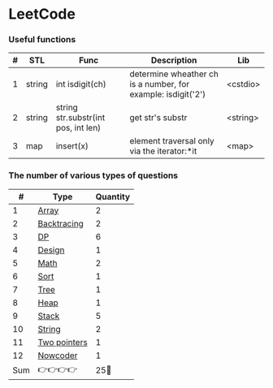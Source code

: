 LeetCode
========

###  Useful functions
| # |STL| Func | Description | Lib |
|---| ----- | ----- | ----- | ------ |
|1|string|int isdigit(ch)|determine wheather ch is a number, for example: isdigit('2')| \<cstdio\> |
|2|string|string str.substr(int pos, int len)|get str's substr|\<string\>|
|3|map|insert(x)|element traversal only via the iterator:\*it|\<map\>|
### The number of various types of questions
| # | Type | Quantity |
|---|---|---|
|1| [Array](https://github.com/frdmu/LeetCode/tree/master/Array) | 2 |
|2| [Backtracing](https://github.com/frdmu/LeetCode/tree/master/Backtracing) | 2 | 
|3| [DP](https://github.com/frdmu/LeetCode/tree/master/DP) | 6 | 
|4| [Design](https://github.com/frdmu/LeetCode/tree/master/Design) | 1 |
|5| [Math](https://github.com/frdmu/LeetCode/tree/master/Math) | 2 |
|6| [Sort](https://github.com/frdmu/LeetCode/tree/master/Sort) | 1 |
|7| [Tree](https://github.com/frdmu/LeetCode/tree/master/Tree) | 1 |
|8| [Heap](https://github.com/frdmu/LeetCode/tree/master/heap) | 1 |
|9|[Stack](https://github.com/frdmu/LeetCode/tree/master/stack)|5|
|10|[String](https://github.com/frdmu/LeetCode/tree/master/string)|2|
|11|[Two pointers](https://github.com/frdmu/LeetCode/tree/master/two%20pointers)|1|
|12|[Nowcoder](https://github.com/frdmu/LeetCode/tree/master/Nowcoder)|1|
|Sum|:point_right::point_right::point_right::point_right:|25:wave:|
